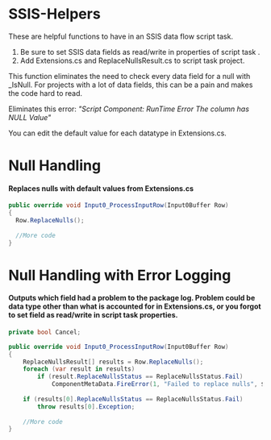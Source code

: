 # SSIS-Helpers
These are helpful functions to have in an SSIS data flow script task.  

1. Be sure to set SSIS data fields as read/write in properties of script task .  
2. Add Extensions.cs and ReplaceNullsResult.cs to script task project.

This function eliminates the need to check every data field for a null with _IsNull.  For projects with a lot of data fields, this can be a pain and makes the code hard to read.

Eliminates this error:  *"Script Component: RunTime Error  The column has NULL Value"*

You can edit the default value for each datatype in Extensions.cs.  

# Null Handling
#### Replaces nulls with default values from Extensions.cs
````c#
public override void Input0_ProcessInputRow(Input0Buffer Row)
{
  Row.ReplaceNulls();
  
  //More code
}
````

# Null Handling with Error Logging
#### Outputs which field had a problem to the package log.  Problem could be data type other than what is accounted for in Extensions.cs, or you forgot to set field as read/write in script task properties.
```c#
private bool Cancel;

public override void Input0_ProcessInputRow(Input0Buffer Row)
{
    ReplaceNullsResult[] results = Row.ReplaceNulls();
    foreach (var result in results)
        if (result.ReplaceNullsStatus == ReplaceNullsStatus.Fail)
            ComponentMetaData.FireError(1, "Failed to replace nulls", $"Failed to replace nulls on property: {result.Property}", "", 0, out Cancel);
            
    if (results[0].ReplaceNullsStatus == ReplaceNullsStatus.Fail)
        throw results[0].Exception;
        
    //More code
}
````
